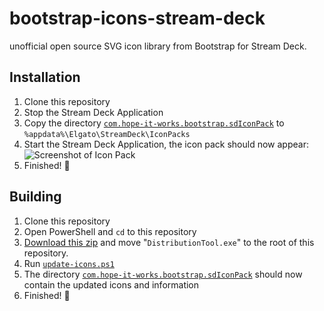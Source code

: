 # bootstrap-icons-stream-deck

unofficial open source SVG icon library from Bootstrap for Stream Deck.

## Installation

1. Clone this repository
2. Stop the Stream Deck Application
3. Copy the directory [`com.hope-it-works.bootstrap.sdIconPack`](./com.hope-it-works.bootstrap.sdIconPack/) to `%appdata%\Elgato\StreamDeck\IconPacks`
4. Start the Stream Deck Application, the icon pack should now appear:<br>
![Screenshot of Icon Pack](https://i.gyazo.com/f64d8c7b37ff2a933d3e2e8c2a974cb7.png)
5. Finished! 🎉

## Building

1. Clone this repository
2. Open PowerShell and `cd` to this repository
3. [Download this zip](https://docs.elgato.com/sdk/icon-packs/packaging#distribution-tool) and move "```DistributionTool.exe```" to the root of this repository.
4. Run [`update-icons.ps1`](./update-icons.ps1)
5. The directory [`com.hope-it-works.bootstrap.sdIconPack`](./com.hope-it-works.bootstrap.sdIconPack/) should now contain the updated icons and information
6. Finished! 🎉
